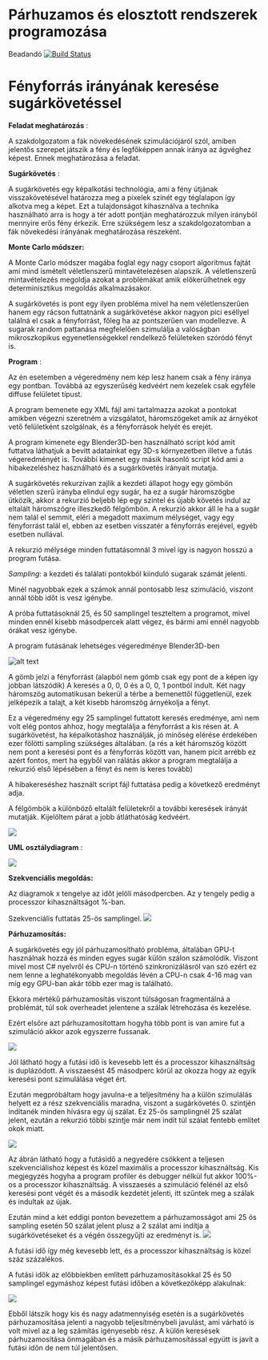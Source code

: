 # Párhuzamos és elosztott rendszerek programozása

Beadandó [![Build Status](https://travis-ci.org/Bence886/perprog_beadando.svg?branch=master)](https://travis-ci.org/Bence886/perprog_beadando)

# Fényforrás irányának keresése sugárkövetéssel

**Feladat meghatározás** :

A szakdolgozatom a fák növekedésének szimulációjáról szól, amiben jelentős szerepet játszik a fény és legfőképpen annak iránya az ágvéghez képest. Ennek meghatározása a feladat.

**Sugárkövetés** :

A sugárkövetés egy képalkotási technológia, ami a fény útjának visszakövetésével határozza meg a pixelek színét egy téglalapon így alkotva meg a képet. Ezt a tulajdonságot kihasználva a technika használható arra is hogy a tér adott pontján meghatározzuk milyen irányból mennyire erős fény érkezik. Erre szükségem lesz a szakdolgozatomban a fák növekedési irányának meghatározása részeként.

**Monte Carlo módszer:**

A Monte Carlo módszer magába foglal egy nagy csoport algoritmus fajtát ami mind ismételt véletlenszerű mintavételezésen alapszik. A véletlenszerű mintavételezés megoldja azokat a problémákat amik előkerülhetnek egy determinisztikus megoldás alkalmazásakor.

A sugárkövetés is pont egy ilyen probléma mivel ha nem véletlenszerűen hanem egy rácson futtatnánk a sugárkövetése akkor nagyon pici eséllyel találná el csak a fényforrást, főleg ha az pontszerűen van modellezve. A sugarak random pattanása megfelelően szimulálja a valóságban mikroszkopikus egyenetlenségekkel rendelkező felületeken szóródó fényt is.

**Program** :

Az én esetemben a végeredmény nem kép lesz hanem csak a fény iránya egy pontban. Továbbá az egyszerűség kedvéért nem kezelek csak egyféle diffuse felületet típust.

A program bemenete egy XML fájl ami tartalmazza azokat a pontokat amikben végezni szeretném a vizsgálatot, háromszögeket amik az árnyékot vető felületként szolgálnak, és a fényforrások helyét és erejét.

A program kimenete egy Blender3D-ben használható script kód amit futtatva láthatjuk a bevitt adatainkat egy 3D-s környezetben illetve a futás végeredményét is. További kimenet egy másik hasonló script kód ami a hibakezeléshez használható és a sugárkövetés irányait mutatja.

A sugárkövetés rekurzívan zajlik a kezdeti állapot hogy egy gömbön véletlen szerű irányba elindul egy sugár, ha ez a sugár háromszögbe ütközik, akkor a rekurzió beljebb lép egy szintel és újabb követés indul az eltalált háromszögre illeszkedő félgömbön. A rekurzió akkor áll le ha a sugár nem talál el semmit, eléri a megadott maximum mélységet, vagy egy fényforrást talál el, ebben az esetben visszatér a fényforrás erejével, egyéb esetben nullával.

A rekurzió mélysége minden futtatásomnál 3 mivel így is nagyon hosszú a program futása.

_Sampling_: a kezdeti és találati pontokból kiinduló sugarak számát jelenti.

Minél nagyobbak ezek a számok annál pontosabb lesz szimuláció, viszont annál több időt is vesz igénybe.

A próba futtatásoknál 25, és 50 samplingel teszteltem a programot, mivel minden ennél kisebb másodpercek alatt végez, és bármi ami ennél nagyobb órákat vesz igénybe.

A program futásának lehetséges végeredménye Blender3D-ben

![alt text](https://github.com/Bence886/perprog_beadando/blob/master/Images/scene.png)

A gömb jelzi a fényforrást (alapból nem gömb csak egy pont de a képen így jobban látszódik) A keresés a 0, 0, 0 és a 0, 0, 1 pontból indult. Két nagy háromszög automatikusan bekerül a térbe a bemenettől függetlenül, ezek jelképezik a talajt, a két kisebb háromszög árnyékolja a fényt.

Ez a végeredmény egy 25 samplingel futtatott keresés eredménye, ami nem volt elég pontos ahhoz, hogy megtalálja a fényforrást a kis résen át. A sugárkövetést, ha képalkotáshoz használják, jó minőség elérése érdekében ezer fölötti sampling szükséges általában. (a rés a két háromszög között nem pont a keresési pont és a fényforrás között van, hanem picit arrébb ez azért fontos, mert ha egyből van rálátás akkor a program megtalálja a rekurzió első lépésében a fényt és nem is keres tovább)

A hibakereséshez használt script fájl futtatása pedig a következő eredményt adja.

A félgömbök a különböző eltalált felületekről a további keresések irányát mutatják. Kijelöltem párat a jobb átláthatóság kedvéért.

 ![](https://github.com/Bence886/perprog_beadando/blob/master/Images/sampling_scene.png)

**UML osztálydiagram** :

 ![](https://github.com/Bence886/perprog_beadando/blob/master/Images/uml.png)

**Szekvenciális megoldás:**

Az diagramok x tengelye az időt jelöli másodpercben. Az y tengely pedig a processzor kihasználtságot %-ban.

Szekvenciális futtatás 25-ös samplingel. ![](https://github.com/Bence886/perprog_beadando/blob/master/Images/sequential_sequential.png)

**Párhuzamosítás:**

A sugárkövetés egy jól párhuzamosítható probléma, általában GPU-t használnak hozzá és minden egyes sugár külön szálon számolódik. Viszont mivel most C# nyelvről és CPU-n történő szinkronizálásról van szó ezért ez nem lenne a leghatékonyabb megoldás lévén a CPU-n csak 4-16 mag van míg egy GPU-ban akár több ezer mag is található.

Ekkora mértékű párhuzamosítás viszont túlságosan fragmentálná a problémát, túl sok overheadet jelentene a szálak létrehozása és kezelése.

Ezért elsőre azt párhuzamosítottam hogyha több pont is van amire fut a szimuláció akkor azok egyszerre fussanak.

 ![](https://github.com/Bence886/perprog_beadando/blob/master/Images/paralel_sequential.png)

Jól látható hogy a futási idő is kevesebb lett és a processzor kihasználtság is duplázódott. A visszaesést 45 másodperc körül az okozza hogy az egyik keresési pont szimulálása véget ért.

Ezután megpróbáltam hogy javulna-e a teljesítmény ha a külön szimulálás helyett ez a rész szekvenciális maradna, viszont a sugárkövetés 0. szintjén indítanék minden hívásra egy új szálat. Ez 25-ös samplingnél 25 szálat jelent, ezután a rekurzió többi szintje már nem indít túl szálat fentebb említet okok miatt.

 ![](https://github.com/Bence886/perprog_beadando/blob/master/Images/sequential_paralel.png)

Az ábrán látható hogy a futásidő a negyedére csökkent a teljesen szekvenciálishoz képest és közel maximális a processzor kihasználtság. Kis megjegyzés hogyha a program profiler és debugger nélkül fut akkor 100%-os a processzor kihasználtság. A visszaesés a szimuláció felénél az első keresési pont végét és a második kezdetét jelenti, itt szűntek meg a szálak és indultak az újak.

Ezután mind a két eddigi ponton bevezettem a párhuzamosságot ami 25 ös sampling esetén 50 szálat jelent plusz a 2 szálat ami indítja a sugárkövetéseket és a végén összegyűjti az eredményt is. ![](https://github.com/Bence886/perprog_beadando/blob/master/Images/paralal_paralel.png)

A futási idő így még kevesebb lett, és a processzor kihasználtság is közel száz százalékos.

A futási idők az előbbiekben említett párhuzamosításokkal 25 és 50 samplingel egymáshoz képest futási időben a következőképp alakulnak:


 ![](https://github.com/Bence886/perprog_beadando/blob/master/Images/diagrams.png)

Ebből látszik hogy kis és nagy adatmennyiség esetén is a sugárkövetés párhuzamosítása jelenti a nagyobb teljesítménybeli javulást, ami várható is volt mivel az a leg számítás igényesebb rész. A külön keresések párhuzamosítása önmagában és a másik párhuzamosítással együtt is javít a futási időn de nem túl jelentősen.

